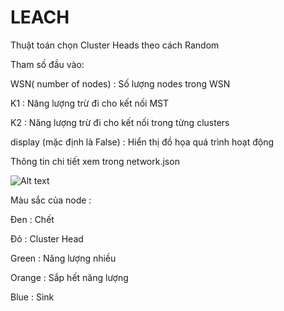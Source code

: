 # LEACH

Thuật toán chọn Cluster Heads theo cách Random

Tham số đầu vào: 

WSN( number of nodes) :  Số lượng nodes trong WSN

K1 : Năng lượng trừ đi cho kết nối MST

K2 : Năng lượng trừ đi cho kết nối trong từng clusters

display (mặc định là False) : Hiển thị đồ họa quá trình hoạt động

Thông tin chi tiết xem trong network.json

![Alt text](images/demo.png)


Màu sắc của node :

Đen : Chết

Đỏ : Cluster Head

Green : Năng lượng nhiều

Orange : Sắp hết năng lượng 

Blue : Sink
